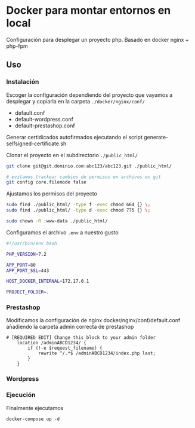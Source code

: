 # Docker para montar entornos en local

Configuración para desplegar un proyecto php.
Basado en docker nginx + php-fpm

## Uso

### Instalación

Escoger la configuración dependiendo del proyecto que vayamos a desplegar
y copiarla en la carpeta `./docker/nginx/conf/`
- default.conf
- default-wordpress.conf
- default-prestashop.conf

Generar certidicados autofirmados ejecutando el script generate-selfsigned-certificate.sh

Clonar el proyecto en el subdirectorio `./public_html/`

```bash
git clone git@git.dominio.com:abc123/abc123.git ./public_html/

# evitamos trackear cambios de permisos en archivos en git
git config core.filemode false
```

Ajustamos los permisos del proyecto

```bash
sudo find ./public_html/ -type f -exec chmod 664 {} \;
sudo find ./public_html/ -type d -exec chmod 775 {} \;

sudo chown -R :www-data ./public_html/

```

Configuramos el archivo `.env` a nuestro gusto

```bash
#!/usr/bin/env bash

PHP_VERSION=7.2

APP_PORT=80
APP_PORT_SSL=443

HOST_DOCKER_INTERNAL=172.17.0.1

PROJECT_FOLDER=.
```
### Prestashop

Modificamos la configuración de nginx docker/nginx/conf/default.conf añadiendo la carpeta admin correcta de prestashop

```
# [REQUIRED EDIT] Change this block to your admin folder
    location /adminABCD1234/ {
        if (!-e $request_filename) {
            rewrite ^/.*$ /adminABCD1234/index.php last;
        }
    }
```

### Wordpress

### Ejecución

Finalmente ejecutamos

```
docker-compose up -d
```